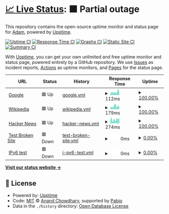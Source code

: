 # [📈 Live Status](https://adam4056.github.io/upptime): <!--live status--> **🟧 Partial outage**

This repository contains the open-source uptime monitor and status page for [Adam](https://tredfy.cz), powered by [Upptime](https://github.com/upptime/upptime).

[![Uptime CI](https://github.com/adam4056/upptime/workflows/Uptime%20CI/badge.svg)](https://github.com/adam4056/upptime/actions?query=workflow%3A%22Uptime+CI%22)
[![Response Time CI](https://github.com/adam4056/upptime/workflows/Response%20Time%20CI/badge.svg)](https://github.com/adam4056/upptime/actions?query=workflow%3A%22Response+Time+CI%22)
[![Graphs CI](https://github.com/adam4056/upptime/workflows/Graphs%20CI/badge.svg)](https://github.com/adam4056/upptime/actions?query=workflow%3A%22Graphs+CI%22)
[![Static Site CI](https://github.com/adam4056/upptime/workflows/Static%20Site%20CI/badge.svg)](https://github.com/adam4056/upptime/actions?query=workflow%3A%22Static+Site+CI%22)
[![Summary CI](https://github.com/adam4056/upptime/workflows/Summary%20CI/badge.svg)](https://github.com/adam4056/upptime/actions?query=workflow%3A%22Summary+CI%22)

With [Upptime](https://upptime.js.org), you can get your own unlimited and free uptime monitor and status page, powered entirely by a GitHub repository. We use [Issues](https://github.com/adam4056/upptime/issues) as incident reports, [Actions](https://github.com/adam4056/upptime/actions) as uptime monitors, and [Pages](https://adam4056.github.io/upptime) for the status page.

<!--start: status pages-->
<!-- This summary is generated by Upptime (https://github.com/upptime/upptime) -->
<!-- Do not edit this manually, your changes will be overwritten -->
<!-- prettier-ignore -->
| URL | Status | History | Response Time | Uptime |
| --- | ------ | ------- | ------------- | ------ |
| <img alt="" src="https://icons.duckduckgo.com/ip3/www.google.com.ico" height="13"> [Google](https://www.google.com) | 🟩 Up | [google.yml](https://github.com/adam4056/upptime/commits/HEAD/history/google.yml) | <details><summary><img alt="Response time graph" src="./graphs/google/response-time-week.png" height="20"> 112ms</summary><br><a href="https://adam4056.github.io/upptime/history/google"><img alt="Response time 109" src="https://img.shields.io/endpoint?url=https%3A%2F%2Fraw.githubusercontent.com%2Fadam4056%2Fupptime%2FHEAD%2Fapi%2Fgoogle%2Fresponse-time.json"></a><br><a href="https://adam4056.github.io/upptime/history/google"><img alt="24-hour response time 97" src="https://img.shields.io/endpoint?url=https%3A%2F%2Fraw.githubusercontent.com%2Fadam4056%2Fupptime%2FHEAD%2Fapi%2Fgoogle%2Fresponse-time-day.json"></a><br><a href="https://adam4056.github.io/upptime/history/google"><img alt="7-day response time 112" src="https://img.shields.io/endpoint?url=https%3A%2F%2Fraw.githubusercontent.com%2Fadam4056%2Fupptime%2FHEAD%2Fapi%2Fgoogle%2Fresponse-time-week.json"></a><br><a href="https://adam4056.github.io/upptime/history/google"><img alt="30-day response time 133" src="https://img.shields.io/endpoint?url=https%3A%2F%2Fraw.githubusercontent.com%2Fadam4056%2Fupptime%2FHEAD%2Fapi%2Fgoogle%2Fresponse-time-month.json"></a><br><a href="https://adam4056.github.io/upptime/history/google"><img alt="1-year response time 109" src="https://img.shields.io/endpoint?url=https%3A%2F%2Fraw.githubusercontent.com%2Fadam4056%2Fupptime%2FHEAD%2Fapi%2Fgoogle%2Fresponse-time-year.json"></a></details> | <details><summary><a href="https://adam4056.github.io/upptime/history/google">100.00%</a></summary><a href="https://adam4056.github.io/upptime/history/google"><img alt="All-time uptime 100.00%" src="https://img.shields.io/endpoint?url=https%3A%2F%2Fraw.githubusercontent.com%2Fadam4056%2Fupptime%2FHEAD%2Fapi%2Fgoogle%2Fuptime.json"></a><br><a href="https://adam4056.github.io/upptime/history/google"><img alt="24-hour uptime 100.00%" src="https://img.shields.io/endpoint?url=https%3A%2F%2Fraw.githubusercontent.com%2Fadam4056%2Fupptime%2FHEAD%2Fapi%2Fgoogle%2Fuptime-day.json"></a><br><a href="https://adam4056.github.io/upptime/history/google"><img alt="7-day uptime 100.00%" src="https://img.shields.io/endpoint?url=https%3A%2F%2Fraw.githubusercontent.com%2Fadam4056%2Fupptime%2FHEAD%2Fapi%2Fgoogle%2Fuptime-week.json"></a><br><a href="https://adam4056.github.io/upptime/history/google"><img alt="30-day uptime 99.94%" src="https://img.shields.io/endpoint?url=https%3A%2F%2Fraw.githubusercontent.com%2Fadam4056%2Fupptime%2FHEAD%2Fapi%2Fgoogle%2Fuptime-month.json"></a><br><a href="https://adam4056.github.io/upptime/history/google"><img alt="1-year uptime 99.99%" src="https://img.shields.io/endpoint?url=https%3A%2F%2Fraw.githubusercontent.com%2Fadam4056%2Fupptime%2FHEAD%2Fapi%2Fgoogle%2Fuptime-year.json"></a></details>
| <img alt="" src="https://icons.duckduckgo.com/ip3/en.wikipedia.org.ico" height="13"> [Wikipedia](https://en.wikipedia.org) | 🟩 Up | [wikipedia.yml](https://github.com/adam4056/upptime/commits/HEAD/history/wikipedia.yml) | <details><summary><img alt="Response time graph" src="./graphs/wikipedia/response-time-week.png" height="20"> 179ms</summary><br><a href="https://adam4056.github.io/upptime/history/wikipedia"><img alt="Response time 216" src="https://img.shields.io/endpoint?url=https%3A%2F%2Fraw.githubusercontent.com%2Fadam4056%2Fupptime%2FHEAD%2Fapi%2Fwikipedia%2Fresponse-time.json"></a><br><a href="https://adam4056.github.io/upptime/history/wikipedia"><img alt="24-hour response time 398" src="https://img.shields.io/endpoint?url=https%3A%2F%2Fraw.githubusercontent.com%2Fadam4056%2Fupptime%2FHEAD%2Fapi%2Fwikipedia%2Fresponse-time-day.json"></a><br><a href="https://adam4056.github.io/upptime/history/wikipedia"><img alt="7-day response time 179" src="https://img.shields.io/endpoint?url=https%3A%2F%2Fraw.githubusercontent.com%2Fadam4056%2Fupptime%2FHEAD%2Fapi%2Fwikipedia%2Fresponse-time-week.json"></a><br><a href="https://adam4056.github.io/upptime/history/wikipedia"><img alt="30-day response time 166" src="https://img.shields.io/endpoint?url=https%3A%2F%2Fraw.githubusercontent.com%2Fadam4056%2Fupptime%2FHEAD%2Fapi%2Fwikipedia%2Fresponse-time-month.json"></a><br><a href="https://adam4056.github.io/upptime/history/wikipedia"><img alt="1-year response time 216" src="https://img.shields.io/endpoint?url=https%3A%2F%2Fraw.githubusercontent.com%2Fadam4056%2Fupptime%2FHEAD%2Fapi%2Fwikipedia%2Fresponse-time-year.json"></a></details> | <details><summary><a href="https://adam4056.github.io/upptime/history/wikipedia">100.00%</a></summary><a href="https://adam4056.github.io/upptime/history/wikipedia"><img alt="All-time uptime 100.00%" src="https://img.shields.io/endpoint?url=https%3A%2F%2Fraw.githubusercontent.com%2Fadam4056%2Fupptime%2FHEAD%2Fapi%2Fwikipedia%2Fuptime.json"></a><br><a href="https://adam4056.github.io/upptime/history/wikipedia"><img alt="24-hour uptime 100.00%" src="https://img.shields.io/endpoint?url=https%3A%2F%2Fraw.githubusercontent.com%2Fadam4056%2Fupptime%2FHEAD%2Fapi%2Fwikipedia%2Fuptime-day.json"></a><br><a href="https://adam4056.github.io/upptime/history/wikipedia"><img alt="7-day uptime 100.00%" src="https://img.shields.io/endpoint?url=https%3A%2F%2Fraw.githubusercontent.com%2Fadam4056%2Fupptime%2FHEAD%2Fapi%2Fwikipedia%2Fuptime-week.json"></a><br><a href="https://adam4056.github.io/upptime/history/wikipedia"><img alt="30-day uptime 100.00%" src="https://img.shields.io/endpoint?url=https%3A%2F%2Fraw.githubusercontent.com%2Fadam4056%2Fupptime%2FHEAD%2Fapi%2Fwikipedia%2Fuptime-month.json"></a><br><a href="https://adam4056.github.io/upptime/history/wikipedia"><img alt="1-year uptime 100.00%" src="https://img.shields.io/endpoint?url=https%3A%2F%2Fraw.githubusercontent.com%2Fadam4056%2Fupptime%2FHEAD%2Fapi%2Fwikipedia%2Fuptime-year.json"></a></details>
| <img alt="" src="https://icons.duckduckgo.com/ip3/news.ycombinator.com.ico" height="13"> [Hacker News](https://news.ycombinator.com) | 🟩 Up | [hacker-news.yml](https://github.com/adam4056/upptime/commits/HEAD/history/hacker-news.yml) | <details><summary><img alt="Response time graph" src="./graphs/hacker-news/response-time-week.png" height="20"> 274ms</summary><br><a href="https://adam4056.github.io/upptime/history/hacker-news"><img alt="Response time 324" src="https://img.shields.io/endpoint?url=https%3A%2F%2Fraw.githubusercontent.com%2Fadam4056%2Fupptime%2FHEAD%2Fapi%2Fhacker-news%2Fresponse-time.json"></a><br><a href="https://adam4056.github.io/upptime/history/hacker-news"><img alt="24-hour response time 324" src="https://img.shields.io/endpoint?url=https%3A%2F%2Fraw.githubusercontent.com%2Fadam4056%2Fupptime%2FHEAD%2Fapi%2Fhacker-news%2Fresponse-time-day.json"></a><br><a href="https://adam4056.github.io/upptime/history/hacker-news"><img alt="7-day response time 274" src="https://img.shields.io/endpoint?url=https%3A%2F%2Fraw.githubusercontent.com%2Fadam4056%2Fupptime%2FHEAD%2Fapi%2Fhacker-news%2Fresponse-time-week.json"></a><br><a href="https://adam4056.github.io/upptime/history/hacker-news"><img alt="30-day response time 325" src="https://img.shields.io/endpoint?url=https%3A%2F%2Fraw.githubusercontent.com%2Fadam4056%2Fupptime%2FHEAD%2Fapi%2Fhacker-news%2Fresponse-time-month.json"></a><br><a href="https://adam4056.github.io/upptime/history/hacker-news"><img alt="1-year response time 324" src="https://img.shields.io/endpoint?url=https%3A%2F%2Fraw.githubusercontent.com%2Fadam4056%2Fupptime%2FHEAD%2Fapi%2Fhacker-news%2Fresponse-time-year.json"></a></details> | <details><summary><a href="https://adam4056.github.io/upptime/history/hacker-news">100.00%</a></summary><a href="https://adam4056.github.io/upptime/history/hacker-news"><img alt="All-time uptime 99.99%" src="https://img.shields.io/endpoint?url=https%3A%2F%2Fraw.githubusercontent.com%2Fadam4056%2Fupptime%2FHEAD%2Fapi%2Fhacker-news%2Fuptime.json"></a><br><a href="https://adam4056.github.io/upptime/history/hacker-news"><img alt="24-hour uptime 100.00%" src="https://img.shields.io/endpoint?url=https%3A%2F%2Fraw.githubusercontent.com%2Fadam4056%2Fupptime%2FHEAD%2Fapi%2Fhacker-news%2Fuptime-day.json"></a><br><a href="https://adam4056.github.io/upptime/history/hacker-news"><img alt="7-day uptime 100.00%" src="https://img.shields.io/endpoint?url=https%3A%2F%2Fraw.githubusercontent.com%2Fadam4056%2Fupptime%2FHEAD%2Fapi%2Fhacker-news%2Fuptime-week.json"></a><br><a href="https://adam4056.github.io/upptime/history/hacker-news"><img alt="30-day uptime 100.00%" src="https://img.shields.io/endpoint?url=https%3A%2F%2Fraw.githubusercontent.com%2Fadam4056%2Fupptime%2FHEAD%2Fapi%2Fhacker-news%2Fuptime-month.json"></a><br><a href="https://adam4056.github.io/upptime/history/hacker-news"><img alt="1-year uptime 99.99%" src="https://img.shields.io/endpoint?url=https%3A%2F%2Fraw.githubusercontent.com%2Fadam4056%2Fupptime%2FHEAD%2Fapi%2Fhacker-news%2Fuptime-year.json"></a></details>
| <img alt="" src="https://icons.duckduckgo.com/ip3/thissitedoesnotexist.koj.co.ico" height="13"> [Test Broken Site](https://thissitedoesnotexist.koj.co) | 🟥 Down | [test-broken-site.yml](https://github.com/adam4056/upptime/commits/HEAD/history/test-broken-site.yml) | <details><summary><img alt="Response time graph" src="./graphs/test-broken-site/response-time-week.png" height="20"> 0ms</summary><br><a href="https://adam4056.github.io/upptime/history/test-broken-site"><img alt="Response time 0" src="https://img.shields.io/endpoint?url=https%3A%2F%2Fraw.githubusercontent.com%2Fadam4056%2Fupptime%2FHEAD%2Fapi%2Ftest-broken-site%2Fresponse-time.json"></a><br><a href="https://adam4056.github.io/upptime/history/test-broken-site"><img alt="24-hour response time 0" src="https://img.shields.io/endpoint?url=https%3A%2F%2Fraw.githubusercontent.com%2Fadam4056%2Fupptime%2FHEAD%2Fapi%2Ftest-broken-site%2Fresponse-time-day.json"></a><br><a href="https://adam4056.github.io/upptime/history/test-broken-site"><img alt="7-day response time 0" src="https://img.shields.io/endpoint?url=https%3A%2F%2Fraw.githubusercontent.com%2Fadam4056%2Fupptime%2FHEAD%2Fapi%2Ftest-broken-site%2Fresponse-time-week.json"></a><br><a href="https://adam4056.github.io/upptime/history/test-broken-site"><img alt="30-day response time 0" src="https://img.shields.io/endpoint?url=https%3A%2F%2Fraw.githubusercontent.com%2Fadam4056%2Fupptime%2FHEAD%2Fapi%2Ftest-broken-site%2Fresponse-time-month.json"></a><br><a href="https://adam4056.github.io/upptime/history/test-broken-site"><img alt="1-year response time 0" src="https://img.shields.io/endpoint?url=https%3A%2F%2Fraw.githubusercontent.com%2Fadam4056%2Fupptime%2FHEAD%2Fapi%2Ftest-broken-site%2Fresponse-time-year.json"></a></details> | <details><summary><a href="https://adam4056.github.io/upptime/history/test-broken-site">0.00%</a></summary><a href="https://adam4056.github.io/upptime/history/test-broken-site"><img alt="All-time uptime 0.00%" src="https://img.shields.io/endpoint?url=https%3A%2F%2Fraw.githubusercontent.com%2Fadam4056%2Fupptime%2FHEAD%2Fapi%2Ftest-broken-site%2Fuptime.json"></a><br><a href="https://adam4056.github.io/upptime/history/test-broken-site"><img alt="24-hour uptime 0.00%" src="https://img.shields.io/endpoint?url=https%3A%2F%2Fraw.githubusercontent.com%2Fadam4056%2Fupptime%2FHEAD%2Fapi%2Ftest-broken-site%2Fuptime-day.json"></a><br><a href="https://adam4056.github.io/upptime/history/test-broken-site"><img alt="7-day uptime 0.00%" src="https://img.shields.io/endpoint?url=https%3A%2F%2Fraw.githubusercontent.com%2Fadam4056%2Fupptime%2FHEAD%2Fapi%2Ftest-broken-site%2Fuptime-week.json"></a><br><a href="https://adam4056.github.io/upptime/history/test-broken-site"><img alt="30-day uptime 0.00%" src="https://img.shields.io/endpoint?url=https%3A%2F%2Fraw.githubusercontent.com%2Fadam4056%2Fupptime%2FHEAD%2Fapi%2Ftest-broken-site%2Fuptime-month.json"></a><br><a href="https://adam4056.github.io/upptime/history/test-broken-site"><img alt="1-year uptime 0.00%" src="https://img.shields.io/endpoint?url=https%3A%2F%2Fraw.githubusercontent.com%2Fadam4056%2Fupptime%2FHEAD%2Fapi%2Ftest-broken-site%2Fuptime-year.json"></a></details>
| <img alt="" src="https://icons.duckduckgo.com/ip3/null.ico" height="13"> [IPv6 test](forwardemail.net) | 🟥 Down | [i-pv6-test.yml](https://github.com/adam4056/upptime/commits/HEAD/history/i-pv6-test.yml) | <details><summary><img alt="Response time graph" src="./graphs/i-pv6-test/response-time-week.png" height="20"> 0ms</summary><br><a href="https://adam4056.github.io/upptime/history/i-pv6-test"><img alt="Response time 0" src="https://img.shields.io/endpoint?url=https%3A%2F%2Fraw.githubusercontent.com%2Fadam4056%2Fupptime%2FHEAD%2Fapi%2Fi-pv6-test%2Fresponse-time.json"></a><br><a href="https://adam4056.github.io/upptime/history/i-pv6-test"><img alt="24-hour response time 0" src="https://img.shields.io/endpoint?url=https%3A%2F%2Fraw.githubusercontent.com%2Fadam4056%2Fupptime%2FHEAD%2Fapi%2Fi-pv6-test%2Fresponse-time-day.json"></a><br><a href="https://adam4056.github.io/upptime/history/i-pv6-test"><img alt="7-day response time 0" src="https://img.shields.io/endpoint?url=https%3A%2F%2Fraw.githubusercontent.com%2Fadam4056%2Fupptime%2FHEAD%2Fapi%2Fi-pv6-test%2Fresponse-time-week.json"></a><br><a href="https://adam4056.github.io/upptime/history/i-pv6-test"><img alt="30-day response time 0" src="https://img.shields.io/endpoint?url=https%3A%2F%2Fraw.githubusercontent.com%2Fadam4056%2Fupptime%2FHEAD%2Fapi%2Fi-pv6-test%2Fresponse-time-month.json"></a><br><a href="https://adam4056.github.io/upptime/history/i-pv6-test"><img alt="1-year response time 0" src="https://img.shields.io/endpoint?url=https%3A%2F%2Fraw.githubusercontent.com%2Fadam4056%2Fupptime%2FHEAD%2Fapi%2Fi-pv6-test%2Fresponse-time-year.json"></a></details> | <details><summary><a href="https://adam4056.github.io/upptime/history/i-pv6-test">0.00%</a></summary><a href="https://adam4056.github.io/upptime/history/i-pv6-test"><img alt="All-time uptime 0.00%" src="https://img.shields.io/endpoint?url=https%3A%2F%2Fraw.githubusercontent.com%2Fadam4056%2Fupptime%2FHEAD%2Fapi%2Fi-pv6-test%2Fuptime.json"></a><br><a href="https://adam4056.github.io/upptime/history/i-pv6-test"><img alt="24-hour uptime 0.00%" src="https://img.shields.io/endpoint?url=https%3A%2F%2Fraw.githubusercontent.com%2Fadam4056%2Fupptime%2FHEAD%2Fapi%2Fi-pv6-test%2Fuptime-day.json"></a><br><a href="https://adam4056.github.io/upptime/history/i-pv6-test"><img alt="7-day uptime 0.00%" src="https://img.shields.io/endpoint?url=https%3A%2F%2Fraw.githubusercontent.com%2Fadam4056%2Fupptime%2FHEAD%2Fapi%2Fi-pv6-test%2Fuptime-week.json"></a><br><a href="https://adam4056.github.io/upptime/history/i-pv6-test"><img alt="30-day uptime 0.00%" src="https://img.shields.io/endpoint?url=https%3A%2F%2Fraw.githubusercontent.com%2Fadam4056%2Fupptime%2FHEAD%2Fapi%2Fi-pv6-test%2Fuptime-month.json"></a><br><a href="https://adam4056.github.io/upptime/history/i-pv6-test"><img alt="1-year uptime 0.00%" src="https://img.shields.io/endpoint?url=https%3A%2F%2Fraw.githubusercontent.com%2Fadam4056%2Fupptime%2FHEAD%2Fapi%2Fi-pv6-test%2Fuptime-year.json"></a></details>

<!--end: status pages-->

[**Visit our status website →**](https://adam4056.github.io/upptime)

## 📄 License

- Powered by: [Upptime](https://github.com/upptime/upptime)
- Code: [MIT](./LICENSE) © [Anand Chowdhary](https://anandchowdhary.com), supported by [Pabio](https://pabio.com)
- Data in the `./history` directory: [Open Database License](https://opendatacommons.org/licenses/odbl/1-0/)
